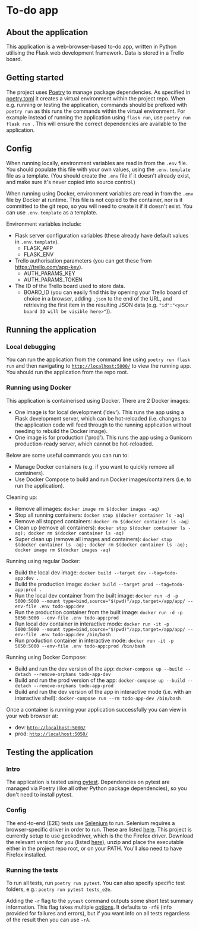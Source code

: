 # To-do app
## About the application

This application is a web-browser-based to-do app, written in Python utilising the Flask web development framework. Data is stored in a Trello board.

## Getting started

The project uses [Poetry](https://python-poetry.org/) to manage package dependencies. As specified in [poetry.toml](poetry.toml) it creates a virtual environment within the project repo. When e.g. running or testing the application, commands should be prefixed with `poetry run` as this runs the commands within the virtual environment. For example instead of running the application using `flask run`, use `poetry run flask run `. This will ensure the correct dependencies are available to the application.

## Config

When running locally, environment variables are read in from the `.env` file. You should populate this file with your own values, using the `.env.template` file as a template. (You should create the `.env` file if it doesn't already exist, and make sure it's never copied into source control.)

When running using Docker, environment variables are read in from the `.env` file by Docker at runtime. This file is not copied to the container, nor is it committed to the git repo, so you will need to create it if it doesn't exist. You can use `.env.template` as a template.

Environment variables include:
- Flask server configuration variables (these already have default values in `.env.template`).
    - FLASK_APP
    - FLASK_ENV
- Trello authorisation parameters (you can get these from https://trello.com/app-key).
    - AUTH_PARAMS_KEY
    - AUTH_PARAMS_TOKEN
- The ID of the Trello board used to store data.
    - BOARD_ID (you can easily find this by opening your Trello board of choice in a browser, adding `.json` to the end of the URL, and retrieving the first item in the resulting JSON data (e.g. `"id":"<your board ID will be visible here>"`)).

## Running the application

### Local debugging

You can run the application from the command line using `poetry run flask run` and then navigating to [`http://localhost:5000/`](http://localhost:5000/) to view the running app. You should run the application from the repo root.

### Running using Docker

This application is containerised using Docker. There are 2 Docker images:

- One image is for local development ('dev'). This runs the app using a Flask development server, which can be hot-reloaded (i.e. changes to the application code will feed through to the running application without needing to rebuild the Docker image).
- One image is for production ('prod'). This runs the app using a Gunicorn production-ready server, which cannot be hot-reloaded.

Below are some useful commands you can run to:

- Manage Docker containers (e.g. if you want to quickly remove all containers).
- Use Docker Compose to build and run Docker images/containers (i.e. to run the application).

Cleaning up:

- Remove all images: `docker image rm $(docker images -aq)`
- Stop all running containers: `docker stop $(docker container ls -aq)`
- Remove all stopped containers: `docker rm $(docker container ls -aq)`
- Clean up (remove all containers): `docker stop $(docker container ls -aq); docker rm $(docker container ls -aq)`
- Super clean up (remove all images and containers): `docker stop $(docker container ls -aq); docker rm $(docker container ls -aq); docker image rm $(docker images -aq)`

Running using regular Docker:

- Build the local dev image: `docker build --target dev --tag=todo-app:dev .`
- Build the production image: `docker build --target prod --tag=todo-app:prod .`
- Run the local dev container from the built image: `docker run -d -p 5000:5000 --mount type=bind,source="$(pwd)"/app,target=/app/app/ --env-file .env todo-app:dev`
- Run the production container from the built image: `docker run -d -p 5050:5000 --env-file .env todo-app:prod`
- Run local dev container in interactive mode: `docker run -it -p 5000:5000 --mount type=bind,source="$(pwd)"/app,target=/app/app/ --env-file .env todo-app:dev /bin/bash`
- Run production container in interactive mode: `docker run -it -p 5050:5000 --env-file .env todo-app:prod /bin/bash`

Running using Docker Compose:

- Build and run the dev version of the app: `docker-compose up --build --detach --remove-orphans todo-app-dev`
- Build and run the prod version of the app: `docker-compose up --build --detach --remove-orphans todo-app-prod`
- Build and run the dev version of the app in interactive mode (i.e. with an interactive shell): `docker-compose run --rm todo-app-dev /bin/bash`

Once a container is running your application successfully you can view in your web browser at:

- dev: [`http://localhost:5000/`](http://localhost:5000/)
- prod: [`http://localhost:5050/`](http://localhost:5050/)

## Testing the application

### Intro

The application is tested using [pytest](https://docs.pytest.org/en/stable/). Dependencies on pytest are managed via Poetry (like all other Python package dependencies), so you don't need to install pytest.

### Config

The end-to-end (E2E) tests use [Selenium](https://selenium-python.readthedocs.io/) to run. Selenium requires a browser-specific driver in order to run. These are listed [here](https://selenium-python.readthedocs.io/installation.html#drivers). This project is currently setup to use geckodriver, which is the the Firefox driver. Download the relevant version for you (listed [here](https://github.com/mozilla/geckodriver/releases)), unzip and place the executable either in the project repo root, or on your PATH. You'll also need to have Firefox installed.

### Running the tests

To run all tests, run `poetry run pytest`. You can also specify specific test folders, e.g.: `poetry run pytest tests_e2e`.

Adding the `-r` flag to the `pytest` command outputs some short test summary information. This flag takes multiple [options](https://docs.pytest.org/en/stable/usage.html#detailed-summary-report). It defaults to `-rfE` (info provided for failures and errors), but if you want info on all tests regardless of the result then you can use `-rA`.
